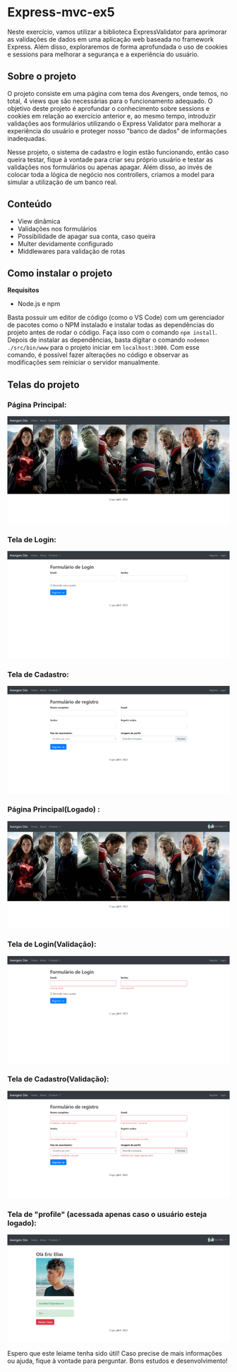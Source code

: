 # Express-mvc-ex5

Neste exercício, vamos utilizar a biblioteca ExpressValidator para aprimorar as validações de dados em uma aplicação web baseada no framework Express. Além disso, exploraremos de forma aprofundada o uso de cookies e sessions para melhorar a segurança e a experiência do usuário.

## Sobre o projeto

O projeto consiste em uma página com tema dos Avengers, onde temos, no total, 4 views que são necessárias para o funcionamento adequado. O objetivo deste projeto é aprofundar o conhecimento sobre sessions e cookies em relação ao exercício anterior e, ao mesmo tempo, introduzir validações aos formulários utilizando o Express Validator para melhorar a experiência do usuário e proteger nosso "banco de dados" de informações inadequadas.

Nesse projeto, o sistema de cadastro e login estão funcionando, então caso queira testar, fique à vontade para criar seu próprio usuário e testar as validações nos formulários ou apenas apagar. Além disso, ao invés de colocar toda a lógica de negócio nos controllers, criamos a model para simular a utilização de um banco real.

## Conteúdo

- View dinâmica
- Validações nos formulários
- Possibilidade de apagar sua conta, caso queira
- Multer devidamente configurado
- Middlewares para validação de rotas

## Como instalar o projeto

**Requisitos**
- Node.js e npm

Basta possuir um editor de código (como o VS Code) com um gerenciador de pacotes como o NPM instalado e instalar todas as dependências do projeto antes de rodar o código. Faça isso com o comando `npm install`. Depois de instalar as dependências, basta digitar o comando `nodemon ./src/bin/www` para o projeto iniciar em `localhost:3000`. Com esse comando, é possível fazer alterações no código e observar as modificações sem reiniciar o servidor manualmente.

## Telas do projeto

### Página Principal:

<img src='https://github.com/Altovisk09/Express-mvc-ex5/blob/main/public/images/git/home.png'></img>

### Tela de Login:

<img src='https://github.com/Altovisk09/Express-mvc-ex5/blob/main/public/images/git/login.png'></img>

### Tela de Cadastro:

<img src='https://github.com/Altovisk09/Express-mvc-ex5/blob/main/public/images/git/registro.png'></img>

### Página Principal(Logado) :

<img src='https://github.com/Altovisk09/Express-mvc-ex5/blob/main/public/images/git/homeLogado.png'></img>

### Tela de Login(Validação):

<img src='https://github.com/Altovisk09/Express-mvc-ex5/blob/main/public/images/git/loginValidation.png'></img>

### Tela de Cadastro(Validação):

<img src='https://github.com/Altovisk09/Express-mvc-ex5/blob/main/public/images/git/registroValidation.png'></img>

### Tela de "profile" (acessada apenas caso o usuário esteja logado):

<img src='https://github.com/Altovisk09/Express-mvc-ex5/blob/main/public/images/git/profile.jpg'></img>

Espero que este leiame tenha sido útil! Caso precise de mais informações ou ajuda, fique à vontade para perguntar. Bons estudos e desenvolvimento!
